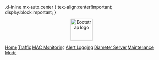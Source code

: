 .d-inline.mx-auto.center {
    text-align:center!important;
    display:block!important;
}

<link href="https://maxcdn.bootstrapcdn.com/bootstrap/4.0.0-alpha.6/css/bootstrap.min.css" rel="stylesheet"/>
<p align="center">
  <a href="https://getbootstrap.com/">
    <img src="https://getbootstrap.com/docs/4.3/assets/brand/bootstrap-solid.svg" alt="Bootstrap logo" width="72" height="72">
  </a>

<section class="row">
  <div class="mx-auto">
    <a class="btn btn-outline-primary" href="#">Home</a>
    <a class="btn btn-outline-primary" href="#">Traffic</a>
    <a class="btn btn-outline-primary" href="#">MAC Monitoring</a>
    <a class="btn btn-outline-primary" href="#">Alert Logging</a>
    <a class="btn btn-outline-primary" href="#">Diameter Server</a>
    <a class="btn btn-outline-primary" href="#">Maintenance Mode</a>
  </div>
</section>
</p>
